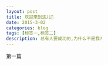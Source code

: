 ```yaml
---
layout: post
title: 欢迎来到这儿👏
date: 2015-3-02
categories: blog
tags: [标签一,标签二]
description: 总有人要成功的,为什么不是我?
---
```


第一篇












